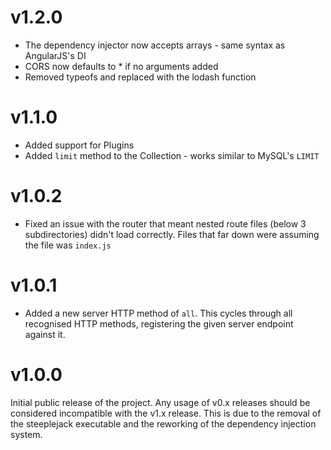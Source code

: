 # v1.2.0

 - The dependency injector now accepts arrays - same syntax as AngularJS's DI
 - CORS now defaults to * if no arguments added
 - Removed typeofs and replaced with the lodash function

# v1.1.0

 - Added support for Plugins
 - Added `limit` method to the Collection - works similar to MySQL's `LIMIT`

# v1.0.2

 - Fixed an issue with the router that meant nested route files (below 3 subdirectories) didn't load correctly. Files
 that far down were assuming the file was `index.js`

# v1.0.1

 - Added a new server HTTP method of `all`. This cycles through all recognised HTTP methods, registering the given
 server endpoint against it.

# v1.0.0

Initial public release of the project.  Any usage of v0.x releases should be considered incompatible with the v1.x
release.  This is due to the removal of the steeplejack executable and the reworking of the dependency injection system.
